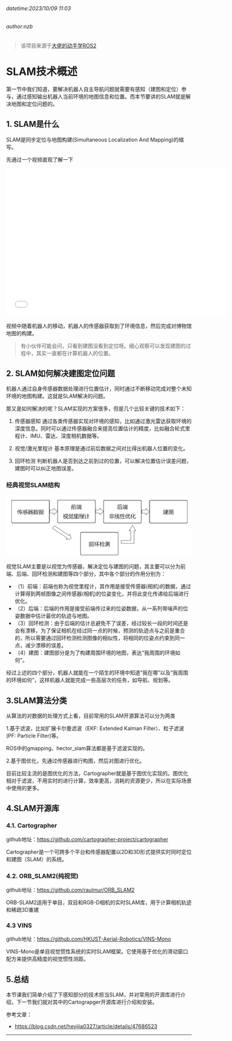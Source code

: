 ###### datetime:2023/10/09 11:03

###### author:nzb

> 该项目来源于[大佬的动手学ROS2](https://fishros.com/d2lros2)

# SLAM技术概述

第一节中我们知道，要解决机器人自主导航问题就需要有感知（建图和定位）参与，通过感知输出机器人当前环境的地图信息和位置。而本节要讲的SLAM就是解决地图和定位问题的。

## 1. SLAM是什么

SLAM是同步定位与地图构建(Simultaneous Localization And Mapping)的缩写。

先通过一个视频直观了解一下

<iframe height="400" width="600" src="//player.bilibili.com/player.html?aid=724624445&bvid=BV1tS4y1S7qE&cid=544765528&page=1" scrolling="no" border="0" frameborder="no" framespacing="0" allowfullscreen="false"> </iframe>

视频中随着机器人的移动，机器人的传感器获取到了环境信息，然后完成对博物馆地图的构建。

> 有小伙伴可能会问，只看到建图没看到定位呀。细心观察可以发现建图的过程中，其实一直都在计算机器人的位置。

## 2. SLAM如何解决建图定位问题

机器人通过自身传感器数据处理进行位置估计，同时通过不断移动完成对整个未知环境的地图构建。这就是SLAM解决的问题。

那又是如何解决的呢？SLAM实现的方案很多，但是几个比较关键的技术如下：

1. 传感器感知 通过各类传感器实现对环境的感知，比如通过激光雷达获取环境的深度信息。同时可以通过传感器融合来提高位置估计的精度，比如融合轮式里程计、IMU、雷达、深度相机数据等。

2. 视觉/激光里程计 基本原理是通过前后数据之间对比得出机器人位置的变化。

3. 回环检测 判断机器人是否到达之前到过的位置，可以解决位置估计误差问题，建图时可以纠正地图误差。

### 经典视觉SLAM结构

![经典视觉SLAM结构](imgs/image-20220421152216184.png)

视觉SLAM主要是以视觉为传感器，解决定位与建图的问题，其主要可以分为前端、后端、回环检测和建图等四个部分，其中各个部分的作用分别为：

- （1）前端：前端也称为视觉里程计，其作用是接受传感器(相机)的数据，通过计算得到两帧图像之间传感器(相机)的位姿变化，并将此变化传递给后端进行优化。
- （2）后端：后端的作用是接受前端传过来的位姿数据，从一系列带噪声的位姿数据中估计最优的轨迹与地图。
- （3）回环检测：由于后端的估计总避免不了误差，经过较长一段的时间还是会有漂移，为了保证相机在经过同一点的时候，预测的轨迹点与之前是重合的，所以需要通过回环检测检测图像的相似性，将相同的位姿点约束到同一点，减少漂移的误差。
- （4）建图：建图部分是为了构建周围环境的地图，表达“我周围的环境如何”。

经过上述的四个部分，机器人就能在一个陌生的环境中知道“我在哪”以及“我周围的环境如何”，这样机器人就能完成一些高层次的任务，如导航、规划等。

## 3.SLAM算法分类

从算法的对数据的处理方式上看，目前常用的SLAM开源算法可以分为两类

1.基于滤波，比如扩展卡尔曼滤波（EKF: Extended Kalman Filter）、粒子滤波(PF: Particle Filter)等。

ROS中的gmapping、hector_slam算法都是基于滤波实现的。

2.基于图优化，先通过传感器进行构图，然后对图进行优化。

目前比较主流的是图优化的方法，Cartographer就是基于图优化实现的。图优化相对于滤波，不用实时的进行计算，效率更高，消耗的资源更少，所以在实际场景中使用的更多。

## 4.SLAM开源库

### 4.1. Cartographer

github地址：https://github.com/cartographer-project/cartographer

Cartographer是一个可跨多个平台和传感器配置以2D和3D形式提供实时同时定位和建图（SLAM）的系统。

### 4.2. ORB_SLAM2(纯视觉)

github地址：https://github.com/raulmur/ORB_SLAM2

ORB-SLAM2适用于单目，双目和RGB-D相机的实时SLAM库，用于计算相机轨迹和稀疏3D重建

### 4.3 VINS

github地址：https://github.com/HKUST-Aerial-Robotics/VINS-Mono

VINS-Mono是单目视觉惯性系统的实时SLAM框架。它使用基于优化的滑动窗口配方来提供高精度的视觉惯性测距。

## 5.总结

本节课我们简单介绍了下感知部分的技术担当SLAM，并对常用的开源库进行介绍，下一节我们就对其中的Cartograpger开源库进行介绍和安装。

参考文章：

- https://blog.csdn.net/heyijia0327/article/details/47686523

--------------





















